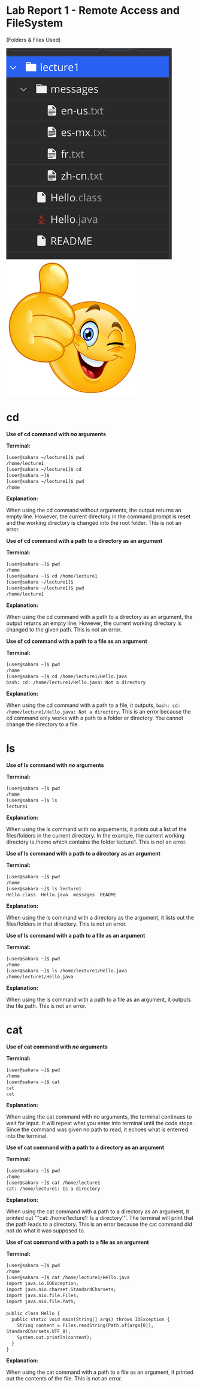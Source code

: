 # Lab Report 1 - Remote Access and FileSystem
(Folders & Files Used)

![Image](files.png) ![Image](360_F_217188426_smgwnDFnQC5DHQ8mKGkdsMO7oDDP5nZn.jpg)

# cd 
**Use of cd command with *no* arguments**


**Terminal:**
```
[user@sahara ~/lecture1]$ pwd
/home/lecture1
[user@sahara ~/lecture1]$ cd
[user@sahara ~]$
[user@sahara ~/lecture1]$ pwd
/home
```
**Explanation:**

When using the cd command without arguments, the output returns an empty line. However, the current directory in the command prompt is reset and the working directory is changed into the root folder. This is not an error.

**Use of cd command with a path to a directory as an argument**


**Terminal:**
```
[user@sahara ~]$ pwd
/home
[user@sahara ~]$ cd /home/lecture1
[user@sahara ~/lecture1]$ 
[user@sahara ~/lecture1]$ pwd
/home/lecture1
```
**Explanation:**

When using the cd command with a path to a directory as an argument, the output returns an empty line. However, the current working directory is changed to the given path. This is not an error.

**Use of cd command with a path to a file as an argument**


**Terminal:**
```
[user@sahara ~]$ pwd
/home
[user@sahara ~]$ cd /home/lecture1/Hello.java
bash: cd: /home/lecture1/Hello.java: Not a directory
```
**Explanation:**

When using the cd command with a path to a file, it outputs, ```bash: cd: /home/lecture1/Hello.java: Not a directory```. This is an error because the cd command only works with a path to a folder or directory. You cannot change the directory to a file.

# ls
**Use of ls command with *no* arguments**


**Terminal:**
```
[user@sahara ~]$ pwd
/home
[user@sahara ~]$ ls
lecture1
```
**Explanation:**

When using the ls command with no arguements, it prints out a list of the files/folders in the current directory. In the example, the current working directory is /home which contains the folder lecture1. This is not an error.

**Use of ls command with a path to a directory as an argument**


**Terminal:**
```
[user@sahara ~]$ pwd
/home
[user@sahara ~]$ ls lecture1
Hello.class  Hello.java  messages  README
```
**Explanation:**

When using the ls command with a directory as the argument, it lists out the files/folders in that directory. This is not an error.

**Use of ls command with a path to a file as an argument**


**Terminal:**
```
[user@sahara ~]$ pwd
/home
[user@sahara ~]$ ls /home/lecture1/Hello.java
/home/lecture1/Hello.java
```
**Explanation:**

When using the ls command with a path to a file as an argument, it outputs the file path. This is not an error.

# cat
**Use of cat command with *no* arguments**


**Terminal:**
```
[user@sahara ~]$ pwd
/home
[user@sahara ~]$ cat
cat
cat
```
**Explanation:**

When using the cat command with no arguments, the terminal continues to wait for input. It will repeat what you enter into terminal until the code stops. Since the command was given no path to read, it echoes what is enterred into the terminal.

**Use of cat command with a path to a directory as an argument**


**Terminal:**
```
[user@sahara ~]$ pwd
/home
[user@sahara ~]$ cat /home/lecture1
cat: /home/lecture1: Is a directory
```
**Explanation:**

When using the cat command with a path to a directory as an argument, it printed out '''cat: /home/lecture1: Is a directory'''. The terminal will print that the path leads to a directory. This is an error because the cat command did not do what it was supposed to.

**Use of cat command with a path to a file as an argument**


**Terminal:**
```
[user@sahara ~]$ pwd
/home
[user@sahara ~]$ cat /home/lecture1/Hello.java
import java.io.IOException;
import java.nio.charset.StandardCharsets;
import java.nio.file.Files;
import java.nio.file.Path;

public class Hello {
  public static void main(String[] args) throws IOException {
    String content = Files.readString(Path.of(args[0]), StandardCharsets.UTF_8);    
    System.out.println(content);
  }
}
```
**Explanation:**

When using the cat command with a path to a file as an argument, it printed out the contents of the file. This is not an error.
